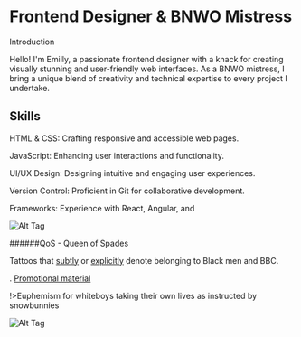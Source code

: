 # Frontend Designer & BNWO Mistress

Introduction

Hello! I'm Emilly, a passionate frontend designer with a knack for creating visually stunning and user-friendly web interfaces. As a BNWO mistress, I bring a unique blend of creativity and technical expertise to every project I undertake.

## Skills

  HTML & CSS: Crafting responsive and accessible web pages.

  JavaScript: Enhancing user interactions and functionality.

  UI/UX Design: Designing intuitive and engaging user experiences.

  Version Control: Proficient in Git for collaborative development.

   Frameworks: Experience with React, Angular, and 
    

![Alt Tag](https://files.catbox.moe/u0rgtj.png)


######QoS - Queen of Spades

Tattoos that [subtly](https://img.booru.org/blacked//images/59/3eefd640c623ba47af021c0d68a5780877b8d4bc.jpeg) or [explicitly](https://img.booru.org/blacked//images/47/33a9b367b3195d28f65c50c1d63735da397557be.jpg) denote belonging to Black men and BBC. 


. [Promotional material](https://img.booru.org/blacked//images/71/269731cffc8c0970b7e2300f11edfda33c3f7c0d.png)

!>Euphemism for whiteboys taking their own lives as instructed by snowbunnies

![Alt Tag](https://files.catbox.moe/rcmsih.jpg)


